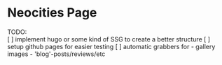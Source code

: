 # Neocities Page

TODO:  
[ ] implement hugo or some kind of SSG to create a better structure
[ ] setup github pages for easier testing
[ ] automatic grabbers for
        - gallery images
        - 'blog'-posts/reviews/etc